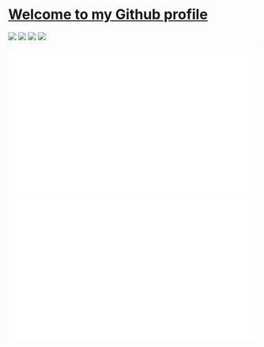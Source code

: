 # [Welcome to my Github profile](https://github.com/IlNevioIl)

![](https://komarev.com/ghpvc/?username=IlNevioIl) 
![](https://img.shields.io/discord/827846911666290698?color=blue&label=Discord) 
![](https://img.shields.io/youtube/channel/subscribers/UCXwEn5LqjeZhQZ4NSHY3p2Q?label=_bt&style=social) 
![](https://img.shields.io/youtube/channel/views/UC98pQ_0iCAJc5PK_SisRCmg?label=ForgeHax%2B&style=social) 

![](https://github.com/IlNevioIl/stats/blob/master/generated/overview.svg)
![](https://github.com/IlNevioIl/stats/blob/master/generated/languages.svg)

</a>
